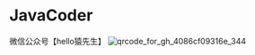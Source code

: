 # JavaCoder
微信公众号【hello猿先生】
![qrcode_for_gh_4086cf09316e_344](https://user-images.githubusercontent.com/83061506/122414988-1d74e980-cfba-11eb-83cc-bc682875039b.jpg)


